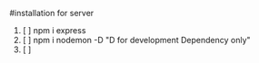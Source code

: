 #installation for server

1. [ ] npm i express
2. [ ] npm i nodemon -D "D for development Dependency only"
3. [ ]